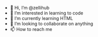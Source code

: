 - 👋 Hi, I’m @zellihub
- 👀 I’m interested in learning to code
- 🌱 I’m currently learning HTML
- 💞️ I’m looking to collaborate on anything
- 📫 How to reach me 

<!---
zellihub/zellihub is a ✨ special ✨ repository because its `README.md` (this file) appears on your GitHub profile.
You can click the Preview link to take a look at your changes.
--->
